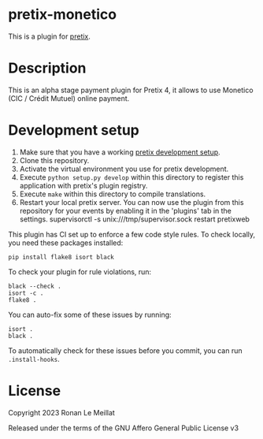 # pretix-monetico
This is a plugin for [pretix](https://github.com/pretix/pretix).

# Description

This is an alpha stage payment plugin for Pretix 4, it allows to use
Monetico (CIC / Crédit Mutuel) online payment. 


# Development setup

1.  Make sure that you have a working [pretix development
    setup](https://docs.pretix.eu/en/latest/development/setup.html).
2.  Clone this repository.
3.  Activate the virtual environment you use for pretix development.
4.  Execute `python setup.py develop` within this directory to register
    this application with pretix\'s plugin registry.
5.  Execute `make` within this directory to compile translations.
6.  Restart your local pretix server. You can now use the plugin from
    this repository for your events by enabling it in the \'plugins\'
    tab in the settings. supervisorctl -s unix:///tmp/supervisor.sock
    restart pretixweb

This plugin has CI set up to enforce a few code style rules. To check
locally, you need these packages installed:

    pip install flake8 isort black

To check your plugin for rule violations, run:

    black --check .
    isort -c .
    flake8 .

You can auto-fix some of these issues by running:

    isort .
    black .

To automatically check for these issues before you commit, you can run
`.install-hooks`.

# License

Copyright 2023 Ronan Le Meillat

Released under the terms of the GNU Affero General Public License v3